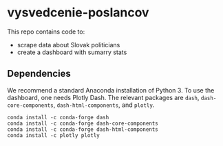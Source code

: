 # vysvedcenie-poslancov

This repo contains code to:
- scrape data about Slovak politicians
- create a dashboard with sumarry stats

## Dependencies
We recommend a standard Anaconda installation of Python 3. To use the dashboard, one needs Plotly Dash. The relevant packages are `dash`, `dash-core-components`, `dash-html-components`, and `plotly`.

```
conda install -c conda-forge dash
conda install -c conda-forge dash-core-components
conda install -c conda-forge dash-html-components
conda install -c plotly plotly
```
